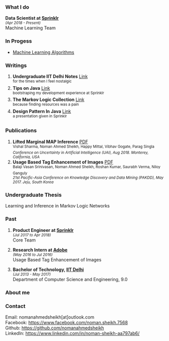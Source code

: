 ### What I do
**Data Scientist at [Sprinklr](https://www.sprinklr.com/)**<br>
<sup>_(Apr 2018 - Present)_</sup><br>
Machine Learning Team

### In Progess

- [Machine Learning Algorithms](https://github.com/nomanahmedsheikh/nomanahmedsheikh.github.io/blob/master/algo/algo.md)

### Writings
1. **Undergraduate IIT Delhi Notes** [Link](https://1drv.ms/f/s!AkM7et4ysfYFb-LdFN_Gs0IfVKI) <br>
<sup>for the times when I feel nostalgic</sup>
2. **Tips on Java** [Link](https://github.com/nomanahmedsheikh/nomanahmedsheikh.github.io/blob/master/writings/Tips_on_Java.pdf) <br>
<sup>bootstraping my development experience at Sprinklr</sup>
3. **The Markov Logic Collection** [Link](https://nomanahmedsheikh.github.io/mln) <br>
<sup>because finding resources was a pain</sup>
4. **Design Pattern In Java** [Link](https://github.com/nomanahmedsheikh/nomanahmedsheikh.github.io/blob/master/writings/Design_Patterns.pdf) <br>
<sup>a presentation given in Sprinklr</sup>

### Publications
1. **Lifted Marginal MAP Inference** [PDF](https://github.com/nomanahmedsheikh/nomanahmedsheikh.github.io/blob/master/publications/1807.00589.pdf) <br>
<sup>Vishal Sharma, Noman Ahmed Sheikh, Happy Mittal, Vibhav Gogate, Parag Singla<br> 
_Conference on Uncertainty in Artificial Intelligence (UAI), Aug 2018. Monterey, California, USA_ </sup>
2. **Usage Based Tag Enhancement of Images** [PDF](https://github.com/nomanahmedsheikh/nomanahmedsheikh.github.io/blob/master/publications/UsageBasedTagEnhancement.pdf) <br>
<sup>Balaji Vasan Srinivasan, Noman Ahmed Sheikh, Roshan Kumar, Saurabh Verma, Niloy Ganguly<br>
_21st Pacific-Asia Conference on Knowledge Discovery and Data Mining (PAKDD), May 2017. Jeju, South Korea_</sup>

### Undergraduate Thesis
Learning and Inference in Markov Logic Networks

### Past

1. **Product Engineer at [Sprinklr](https://www.sprinklr.com/)**<br>
<sup>_(Jul 2017 to Apr 2018)_</sup><br>
Core Team

2. **Research Intern at [Adobe](https://www.adobe.com/)**<br>
<sup>_(May 2016 to Jul 2016)_</sup><br>
Usage Based Tag Enhancement of Images

3. **Bachelor of Technology, [IIT Delhi](http://www.iitd.ac.in/)**<br>
<sup>_(Jul 2013 - May 2017)_</sup><br>
Department of Computer Science and Engineering, 9.0

### About me

### Contact
Email: nomanahmedsheikh[at]outlook.com <br>
Facebook: https://www.facebook.com/noman.sheikh.7568 <br>
Github: https://github.com/nomanahmedsheikh <br>
LinkedIn: https://www.linkedin.com/in/noman-sheikh-aa797ab6/ <br>
